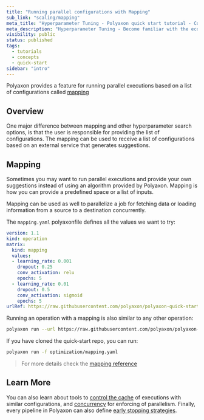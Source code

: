 ```yaml
---
title: "Running parallel configurations with Mapping"
sub_link: "scaling/mapping"
meta_title: "Hyperparameter Tuning - Polyaxon quick start tutorial - Core Concepts"
meta_description: "Hyperparameter Tuning - Become familiar with the ecosystem of Polyaxon tools with a top-level overview and useful links to get you started."
visibility: public
status: published
tags:
  - tutorials
  - concepts
  - quick-start
sidebar: "intro"
---
```


Polyaxon provides a feature for running parallel executions based on a list of configurations called [mapping](/docs/automation/mapping/)

## Overview

One major difference between mapping and other hyperparameter search options, is that the user is responsible for providing the list of configurations.
The mapping can be used to receive a list of configurations based on an external service that generates suggestions.

## Mapping

Sometimes you may want to run parallel executions and provide your own suggestions instead of using an algorithm provided by Polyaxon.
Mapping is how you can provide a predefined space or a list of inputs.

Mapping can be used as well to parallelize a job for fetching data or loading information from a source to a destination concurrently.

The `mapping.yaml` polyaxonfile defines all the values we want to try:

```yaml
version: 1.1
kind: operation
matrix:
  kind: mapping
  values:
  - learning_rate: 0.001
    dropout: 0.25
    conv_activation: relu
    epochs: 5
  - learning_rate: 0.01
    dropout: 0.5
    conv_activation: sigmoid
    epochs: 5
urlRef: https://raw.githubusercontent.com/polyaxon/polyaxon-quick-start/master/experimentation/typed.yaml
```

Running an operation with a mapping is also similar to any other operation:

```bash
polyaxon run --url https://raw.githubusercontent.com/polyaxon/polyaxon-quick-start/master/optimization/mapping.yaml
```

If you have cloned the quick-start repo, you can run:

```bash
polyaxon run -f optimization/mapping.yaml
```

> For more details check the [mapping reference](/docs/automation/mapping/)

## Learn More

You can also learn about tools to [control the cache](/docs/automation/helpers/cache/) of executions with similar configurations,
and [concurrency](/docs/automation/helpers/concurrency/) for enforcing of parallelism.
Finally, every pipeline in Polyaxon can also define [early stopping strategies](/docs/automation/helpers/early-stopping/).
